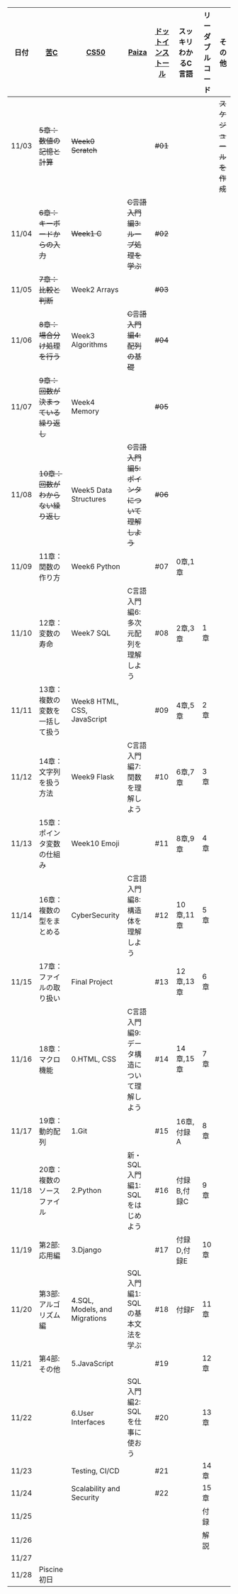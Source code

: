 | 日付 | [苦C](https://9cguide.appspot.com/) | [CS50](https://cs50.jp/) | [Paiza](https://paiza.jp/works/c/primer) | [ドットインストール](https://dotinstall.com/lessons/basic_c) | スッキリわかるC言語 | リーダブルコード | その他 | 
|----|----|----|----|----|----|---|---|
| 11/03 | ~~5章：数値の記憶と計算~~ | ~~Week0 Scratch~~ |  | ~~#01~~ |  |  | ~~スケジュールを作成~~ |
| 11/04 | ~~6章：キーボードからの入力~~ | ~~Week1 C~~ | ~~C言語入門編3: ループ処理を学ぶ~~ | ~~#02~~ |
| 11/05 | ~~7章：比較と判断~~ | Week2 Arrays |  | ~~#03~~ |
| 11/06 | ~~8章：場合分け処理を行う~~ | Week3 Algorithms | ~~C言語入門編4: 配列の基礎~~ | ~~#04~~ |
| 11/07 | ~~9章：回数が決まっている繰り返し~~ | Week4 Memory |  | ~~#05~~ |
| 11/08 | ~~10章：回数がわからない繰り返し~~ | Week5 Data Structures | ~~C言語入門編5: ポインタについて理解しよう~~ | ~~#06~~ |
| 11/09 | 11章：関数の作り方 | Week6 Python |  | #07 | 0章,1章 | 
| 11/10 | 12章：変数の寿命 | Week7 SQL | C言語入門編6: 多次元配列を理解しよう | #08 | 2章,3章 | 1章 |
| 11/11 | 13章：複数の変数を一括して扱う | Week8 HTML, CSS, JavaScript |  | #09 | 4章,5章 | 2章 |
| 11/12 | 14章：文字列を扱う方法 | Week9 Flask | C言語入門編7:関数を理解しよう | #10 | 6章,7章 | 3章 |
| 11/13 | 15章：ポインタ変数の仕組み | Week10 Emoji |  | #11 | 8章,9章 | 4章 |
| 11/14 | 16章：複数の型をまとめる | CyberSecurity | C言語入門編8: 構造体を理解しよう | #12 | 10章,11章 | 5章 |
| 11/15 | 17章：ファイルの取り扱い | Final Project |  | #13 | 12章,13章 | 6章 |
| 11/16 | 18章：マクロ機能 | 0.HTML, CSS | C言語入門編9: データ構造について理解しよう | #14 | 14章,15章 | 7章 |
| 11/17 | 19章：動的配列 | 1.Git |  | #15 | 16章,付録A | 8章 |
| 11/18 | 20章：複数のソースファイル | 2.Python | 新・SQL入門編1: SQLをはじめよう | #16 | 付録B,付録C | 9章 |
| 11/19 | 第2部:応用編 | 3.Django |  | #17 | 付録D,付録E | 10章 |
| 11/20 | 第3部:アルゴリズム編 | 4.SQL, Models, and Migrations | SQL入門編1: SQLの基本文法を学ぶ | #18 | 付録F | 11章 |
| 11/21 | 第4部:その他 | 5.JavaScript |  | #19 | | 12章 |
| 11/22 |  | 6.User Interfaces | SQL入門編2: SQLを仕事に使おう | #20 | | 13章 |
| 11/23 |  | Testing, CI/CD |  | #21 | | 14章 |
| 11/24 |  | Scalability and Security |  | #22 | | 15章 |
| 11/25 |  |  |  |  | | 付録 |
| 11/26 |  |  |  |  | | 解説 |
| 11/27 |  |  |  |  |
| 11/28 | Piscine初日 |
